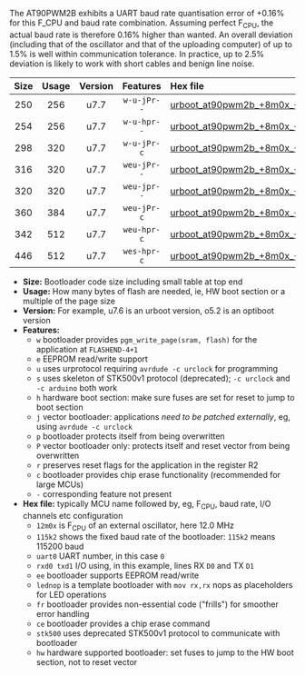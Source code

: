 The AT90PWM2B exhibits a UART baud rate quantisation error of +0.16% for this F_CPU and baud rate combination. Assuming perfect F<sub>CPU</sub>, the actual baud rate is therefore 0.16% higher than wanted. An overall deviation (including that of the oscillator and that of the uploading computer) of up to 1.5% is well within communication tolerance. In practice, up to 2.5% deviation is likely to work with short cables and benign line noise.

|Size|Usage|Version|Features|Hex file|
|:-:|:-:|:-:|:-:|:--|
|250|256|u7.7|`w-u-jPr--`|[urboot_at90pwm2b_+8m0x_++76k8_uart0_rxd4_txd3_lednop.hex](https://raw.githubusercontent.com/stefanrueger/urboot.hex/main/mcus/at90pwm2b/external_oscillator/fcpu_+8m0x/br_++76k8/urboot_at90pwm2b_+8m0x_++76k8_uart0_rxd4_txd3_lednop.hex)|
|254|256|u7.7|`w-u-hpr--`|[urboot_at90pwm2b_+8m0x_++76k8_uart0_rxd4_txd3_lednop_fr_hw.hex](https://raw.githubusercontent.com/stefanrueger/urboot.hex/main/mcus/at90pwm2b/external_oscillator/fcpu_+8m0x/br_++76k8/urboot_at90pwm2b_+8m0x_++76k8_uart0_rxd4_txd3_lednop_fr_hw.hex)|
|298|320|u7.7|`w-u-jPr-c`|[urboot_at90pwm2b_+8m0x_++76k8_uart0_rxd4_txd3_lednop_fr_ce.hex](https://raw.githubusercontent.com/stefanrueger/urboot.hex/main/mcus/at90pwm2b/external_oscillator/fcpu_+8m0x/br_++76k8/urboot_at90pwm2b_+8m0x_++76k8_uart0_rxd4_txd3_lednop_fr_ce.hex)|
|316|320|u7.7|`weu-jPr--`|[urboot_at90pwm2b_+8m0x_++76k8_uart0_rxd4_txd3_ee_lednop.hex](https://raw.githubusercontent.com/stefanrueger/urboot.hex/main/mcus/at90pwm2b/external_oscillator/fcpu_+8m0x/br_++76k8/urboot_at90pwm2b_+8m0x_++76k8_uart0_rxd4_txd3_ee_lednop.hex)|
|320|320|u7.7|`weu-jpr--`|[urboot_at90pwm2b_+8m0x_++76k8_uart0_rxd4_txd3_ee_lednop_fr.hex](https://raw.githubusercontent.com/stefanrueger/urboot.hex/main/mcus/at90pwm2b/external_oscillator/fcpu_+8m0x/br_++76k8/urboot_at90pwm2b_+8m0x_++76k8_uart0_rxd4_txd3_ee_lednop_fr.hex)|
|360|384|u7.7|`weu-jPr-c`|[urboot_at90pwm2b_+8m0x_++76k8_uart0_rxd4_txd3_ee_lednop_fr_ce.hex](https://raw.githubusercontent.com/stefanrueger/urboot.hex/main/mcus/at90pwm2b/external_oscillator/fcpu_+8m0x/br_++76k8/urboot_at90pwm2b_+8m0x_++76k8_uart0_rxd4_txd3_ee_lednop_fr_ce.hex)|
|342|512|u7.7|`weu-hpr-c`|[urboot_at90pwm2b_+8m0x_++76k8_uart0_rxd4_txd3_ee_lednop_fr_ce_hw.hex](https://raw.githubusercontent.com/stefanrueger/urboot.hex/main/mcus/at90pwm2b/external_oscillator/fcpu_+8m0x/br_++76k8/urboot_at90pwm2b_+8m0x_++76k8_uart0_rxd4_txd3_ee_lednop_fr_ce_hw.hex)|
|446|512|u7.7|`wes-hpr-c`|[urboot_at90pwm2b_+8m0x_++76k8_uart0_rxd4_txd3_ee_lednop_fr_ce_stk500_hw.hex](https://raw.githubusercontent.com/stefanrueger/urboot.hex/main/mcus/at90pwm2b/external_oscillator/fcpu_+8m0x/br_++76k8/urboot_at90pwm2b_+8m0x_++76k8_uart0_rxd4_txd3_ee_lednop_fr_ce_stk500_hw.hex)|

- **Size:** Bootloader code size including small table at top end
- **Usage:** How many bytes of flash are needed, ie, HW boot section or a multiple of the page size
- **Version:** For example, u7.6 is an urboot version, o5.2 is an optiboot version
- **Features:**
  + `w` bootloader provides `pgm_write_page(sram, flash)` for the application at `FLASHEND-4+1`
  + `e` EEPROM read/write support
  + `u` uses urprotocol requiring `avrdude -c urclock` for programming
  + `s` uses skeleton of STK500v1 protocol (deprecated); `-c urclock` and `-c arduino` both work
  + `h` hardware boot section: make sure fuses are set for reset to jump to boot section
  + `j` vector bootloader: applications *need to be patched externally*, eg, using `avrdude -c urclock`
  + `p` bootloader protects itself from being overwritten
  + `P` vector bootloader only: protects itself and reset vector from being overwritten
  + `r` preserves reset flags for the application in the register R2
  + `c` bootloader provides chip erase functionality (recommended for large MCUs)
  + `-` corresponding feature not present
- **Hex file:** typically MCU name followed by, eg, F<sub>CPU</sub>, baud rate, I/O channels etc configuration
  + `12m0x` is F<sub>CPU</sub> of an external oscillator, here 12.0 MHz
  + `115k2` shows the fixed baud rate of the bootloader: `115k2` means 115200 baud
  + `uart0` UART number, in this case `0`
  + `rxd0 txd1` I/O using, in this example, lines RX `D0` and TX `D1`
  + `ee` bootloader supports EEPROM read/write
  + `lednop` is a template bootloader with `mov rx,rx` nops as placeholders for LED operations
  + `fr` bootloader provides non-essential code ("frills") for smoother error handling
  + `ce` bootloader provides a chip erase command
  + `stk500` uses deprecated STK500v1 protocol to communicate with bootloader
  + `hw` hardware supported bootloader: set fuses to jump to the HW boot section, not to reset vector
